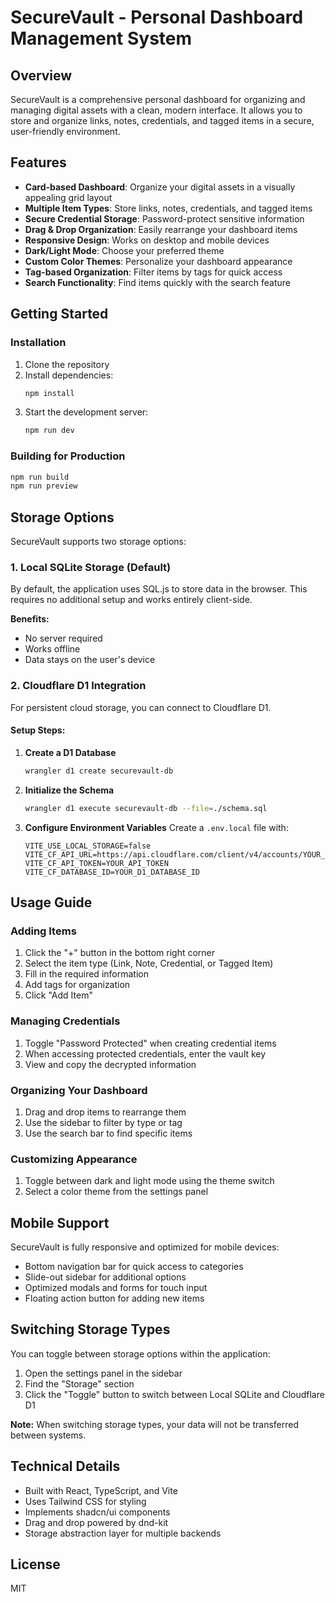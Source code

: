 # SecureVault - Personal Dashboard Management System

## Overview

SecureVault is a comprehensive personal dashboard for organizing and managing digital assets with a clean, modern interface. It allows you to store and organize links, notes, credentials, and tagged items in a secure, user-friendly environment.

## Features

- **Card-based Dashboard**: Organize your digital assets in a visually appealing grid layout
- **Multiple Item Types**: Store links, notes, credentials, and tagged items
- **Secure Credential Storage**: Password-protect sensitive information
- **Drag & Drop Organization**: Easily rearrange your dashboard items
- **Responsive Design**: Works on desktop and mobile devices
- **Dark/Light Mode**: Choose your preferred theme
- **Custom Color Themes**: Personalize your dashboard appearance
- **Tag-based Organization**: Filter items by tags for quick access
- **Search Functionality**: Find items quickly with the search feature

## Getting Started

### Installation

1. Clone the repository
2. Install dependencies:
   ```bash
   npm install
   ```
3. Start the development server:
   ```bash
   npm run dev
   ```

### Building for Production

```bash
npm run build
npm run preview
```

## Storage Options

SecureVault supports two storage options:

### 1. Local SQLite Storage (Default)

By default, the application uses SQL.js to store data in the browser. This requires no additional setup and works entirely client-side.

**Benefits:**
- No server required
- Works offline
- Data stays on the user's device

### 2. Cloudflare D1 Integration

For persistent cloud storage, you can connect to Cloudflare D1.

#### Setup Steps:

1. **Create a D1 Database**
   ```bash
   wrangler d1 create securevault-db
   ```

2. **Initialize the Schema**
   ```bash
   wrangler d1 execute securevault-db --file=./schema.sql
   ```

3. **Configure Environment Variables**
   Create a `.env.local` file with:
   ```
   VITE_USE_LOCAL_STORAGE=false
   VITE_CF_API_URL=https://api.cloudflare.com/client/v4/accounts/YOUR_ACCOUNT_ID
   VITE_CF_API_TOKEN=YOUR_API_TOKEN
   VITE_CF_DATABASE_ID=YOUR_D1_DATABASE_ID
   ```

## Usage Guide

### Adding Items

1. Click the "+" button in the bottom right corner
2. Select the item type (Link, Note, Credential, or Tagged Item)
3. Fill in the required information
4. Add tags for organization
5. Click "Add Item"

### Managing Credentials

1. Toggle "Password Protected" when creating credential items
2. When accessing protected credentials, enter the vault key
3. View and copy the decrypted information

### Organizing Your Dashboard

1. Drag and drop items to rearrange them
2. Use the sidebar to filter by type or tag
3. Use the search bar to find specific items

### Customizing Appearance

1. Toggle between dark and light mode using the theme switch
2. Select a color theme from the settings panel

## Mobile Support

SecureVault is fully responsive and optimized for mobile devices:

- Bottom navigation bar for quick access to categories
- Slide-out sidebar for additional options
- Optimized modals and forms for touch input
- Floating action button for adding new items

## Switching Storage Types

You can toggle between storage options within the application:

1. Open the settings panel in the sidebar
2. Find the "Storage" section
3. Click the "Toggle" button to switch between Local SQLite and Cloudflare D1

**Note:** When switching storage types, your data will not be transferred between systems.

## Technical Details

- Built with React, TypeScript, and Vite
- Uses Tailwind CSS for styling
- Implements shadcn/ui components
- Drag and drop powered by dnd-kit
- Storage abstraction layer for multiple backends

## License

MIT
